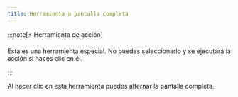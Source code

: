 ```yaml
---
title: Herramienta a pantalla completa
---
```


:::note[⚡ Herramienta de acción]

Esta es una herramienta especial.
No puedes seleccionarlo y se ejecutará la acción si haces clic en él.

:::

Al hacer clic en esta herramienta puedes alternar la pantalla completa.
